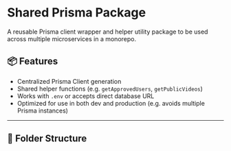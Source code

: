 # Shared Prisma Package

A reusable Prisma client wrapper and helper utility package to be used across multiple microservices in a monorepo.

## 📦 Features

- Centralized Prisma Client generation
- Shared helper functions (e.g. `getApprovedUsers`, `getPublicVideos`)
- Works with `.env` or accepts direct database URL
- Optimized for use in both dev and production (e.g. avoids multiple Prisma instances)

---

## 📁 Folder Structure

